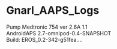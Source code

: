 # Gnarl_AAPS_Logs
Pump Medtronic 754 ver 2.6A 1.1<br>
AndroidAPS 2.7-omnipod-0.4-SNAPSHOT<br>
Build: EROS_0.2-342-g51fea....

